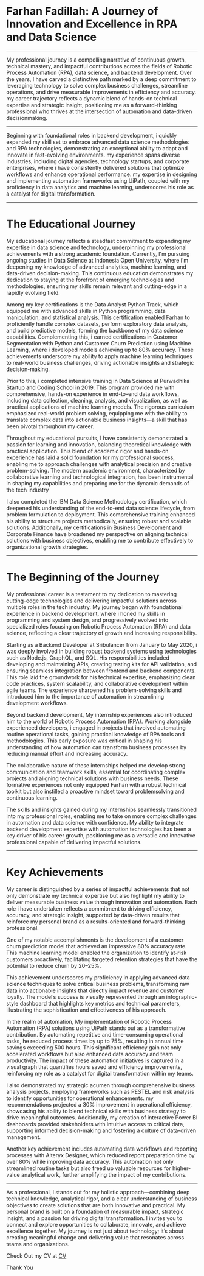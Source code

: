 # Farhan Fadillah: A Journey of Innovation and Excellence in RPA and Data Science

---   

My professional journey is a compelling narrative of
continuous growth, technical mastery, and impactful contributions across
the fields of Robotic Process Automation (RPA), data science, and
backend development. Over the years, I have carved a distinctive
path marked by a deep commitment to leveraging technology to solve
complex business challenges, streamline operations, and drive
measurable improvements in efficiency and accuracy. my career
trajectory reflects a dynamic blend of hands-on technical expertise and
strategic insight, positioning me as a forward-thinking professional who
thrives at the intersection of automation and data-driven decisionmaking.

---

Beginning with foundational roles in backend development, i 
quickly expanded my skill set to embrace advanced data science
methodologies and RPA technologies, demonstrating an exceptional
ability to adapt and innovate in fast-evolving environments. my
experience spans diverse industries, including digital agencies,
technology startups, and corporate enterprises, where i have
consistently delivered solutions that optimize workflows and enhance
operational performance. my expertise in designing and
implementing automation frameworks using UiPath, coupled with my
proficiency in data analytics and machine learning, underscores his role
as a catalyst for digital transformation.

---

# The Educational Journey

My educational journey reflects a steadfast commitment to
expanding my expertise in data science and technology, underpinning my
professional achievements with a strong academic foundation. Currently,
I'm pursuing ongoing studies in Data Science at Indonesia Open
University, where i'm deepening my knowledge of advanced analytics,
machine learning, and data-driven decision-making. This continuous
education demonstrates my dedication to staying at the forefront of
emerging technologies and methodologies, ensuring my skills remain
relevant and cutting-edge in a rapidly evolving field.

Among my key certifications is the Data Analyst Python Track, which
equipped me with advanced skills in Python programming, data
manipulation, and statistical analysis. This certification enabled Farhan
to proficiently handle complex datasets, perform exploratory data
analysis, and build predictive models, forming the backbone of my data
science capabilities. Complementing this, i earned certifications in
Customer Segmentation with Python and Customer Churn Prediction
using Machine Learning, where i developed models achieving up to
80% accuracy. These achievements underscore my ability to apply
machine learning techniques to real-world business challenges, driving
actionable insights and strategic decision-making.

Prior to this, i completed intensive training in Data Science at
Purwadhika Startup and Coding School in 2019. This program provided
me with comprehensive, hands-on experience in end-to-end data
workflows, including data collection, cleaning, analysis, and visualization,
as well as practical applications of machine learning models. The
rigorous curriculum emphasized real-world problem solving, equipping
me with the ability to translate complex data into actionable business
insights—a skill that has been pivotal throughout my career.

Throughout my educational pursuits, I have consistently
demonstrated a passion for learning and innovation, balancing
theoretical knowledge with practical application. This blend of academic
rigor and hands-on experience has laid a solid foundation for my
professional success, enabling me to approach challenges with analytical
precision and creative problem-solving. The modern academic
environment, characterized by collaborative learning and technological
integration, has been instrumental in shaping my capabilities and
preparing me for the dynamic demands of the tech industry

I also completed the IBM Data Science Methodology certification,
which deepened his understanding of the end-to-end data science
lifecycle, from problem formulation to deployment. This comprehensive
training enhanced his ability to structure projects methodically, ensuring
robust and scalable solutions. Additionally, my certifications in Business
Development and Corporate Finance have broadened my perspective on
aligning technical solutions with business objectives, enabling me to
contribute effectively to organizational growth strategies.

---

# The Beginning of the Journey

My professional career is a testament to my dedication to
mastering cutting-edge technologies and delivering impactful solutions
across multiple roles in the tech industry. My journey began with
foundational experience in backend development, where i honed my
skills in programming and system design, and progressively evolved into
specialized roles focusing on Robotic Process Automation (RPA) and data
science, reflecting a clear trajectory of growth and increasing
responsibility.

Starting as a Backend Developer at Sribulancer from January to May
2020, i was deeply involved in building robust backend systems
using technologies such as Node.js, GraphQL, and SQL. His
responsibilities included developing and maintaining APIs, creating
testing kits for API validation, and ensuring seamless integration
between frontend and backend components. This role laid the
groundwork for his technical expertise, emphasizing clean code
practices, system scalability, and collaborative development within agile
teams. The experience sharpened his problem-solving skills and
introduced him to the importance of automation in streamlining
development workflows.

Beyond backend development, My internship experiences also
introduced him to the world of Robotic Process Automation (RPA).
Working alongside experienced developers, i engaged in projects that
involved automating routine operational tasks, gaining practical
knowledge of RPA tools and methodologies. This early exposure was
critical in shaping his understanding of how automation can transform
business processes by reducing manual effort and increasing accuracy.

The collaborative nature of these internships helped me develop
strong communication and teamwork skills, essential for coordinating
complex projects and aligning technical solutions with business needs.
These formative experiences not only equipped Farhan with a robust
technical toolkit but also instilled a proactive mindset toward problemsolving and continuous learning. 

The skills and insights gained during my internships seamlessly transitioned into my professional roles, 
enabling me to take on more complex challenges in automation and data science
with confidence. My ability to integrate backend development
expertise with automation technologies has been a key driver of his
career growth, positioning me as a versatile and innovative professional
capable of delivering impactful solutions.

---

# Key Achievements

My career is distinguished by a series of impactful
achievements that not only demonstrate my technical expertise but also
highlight my ability to deliver measurable business value through
innovation and automation. Each role i have undertaken reflects a
commitment to driving efficiency, accuracy, and strategic insight,
supported by data-driven results that reinforce my personal brand as a
results-oriented and forward-thinking professional.

One of my notable accomplishments is the development of a
customer churn prediction model that achieved an impressive 80%
accuracy rate. This machine learning model enabled the organization to
identify at-risk customers proactively, facilitating targeted retention
strategies that have the potential to reduce churn by 20–25%. 

This achievement underscores my proficiency in applying advanced data
science techniques to solve critical business problems, transforming raw
data into actionable insights that directly impact revenue and customer
loyalty. The model’s success is visually represented through an
infographic-style dashboard that highlights key metrics and technical
parameters, illustrating the sophistication and effectiveness of his
approach.

In the realm of automation, My implementation of Robotic Process
Automation (RPA) solutions using UiPath stands out as a transformative
contribution. By automating repetitive and time-consuming operational
tasks, he reduced process times by up to 75%, resulting in annual time
savings exceeding 500 hours. This significant efficiency gain not only
accelerated workflows but also enhanced data accuracy and team
productivity. The impact of these automation initiatives is captured in a
visual graph that quantifies hours saved and efficiency improvements,
reinforcing my role as a catalyst for digital transformation within
my teams.

I also demonstrated my strategic acumen through comprehensive
business analysis projects, employing frameworks such as PESTEL and
risk analysis to identify opportunities for operational enhancements. my
recommendations projected a 30% improvement in operational
efficiency, showcasing his ability to blend technical skills with business
strategy to drive meaningful outcomes. Additionally, my creation of
interactive Power BI dashboards provided stakeholders with intuitive
access to critical data, supporting informed decision-making and
fostering a culture of data-driven management.

Another key achievement includes automating data workflows and
reporting processes with Alteryx Designer, which reduced report
preparation time by over 80% while improving data accuracy. This
automation not only streamlined routine tasks but also freed up valuable
resources for higher-value analytical work, further amplifying the impact
of my contributions.

---

As a professional, I stands out for my holistic approach—combining deep technical knowledge, analytical rigor, and a clear understanding of business objectives to create solutions that are both innovative and practical. My personal brand is built on a foundation of measurable impact, strategic insight, and a passion for driving digital transformation. I invites you to connect and explore opportunities to collaborate, innovate, and achieve excellence together. My journey is not just about technology; it’s about creating meaningful change and delivering value that resonates across teams and organizations. 


Check Out my CV at
[CV](https://github.com/Farhan-Fadillah/portfolio-farhan-fadillah/blob/main/CV-PDF/CV%20ATS%20Farhan%20Fadillah%20New.pdf)

Thank You
